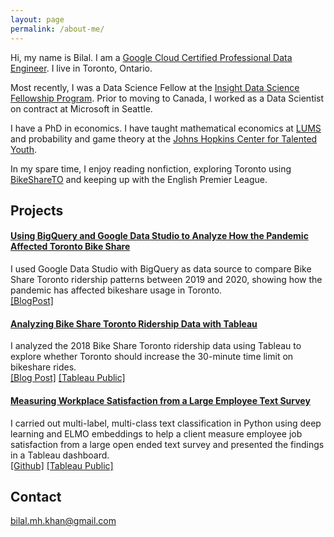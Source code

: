 ```yaml
---
layout: page
permalink: /about-me/
---
```


Hi, my name is Bilal. I am a [Google Cloud Certified Professional Data Engineer](https://googlecloudcertified.credential.net/profile/2655b7c60bfa2929c649b958843d73de46a50e6c). I live in Toronto, Ontario.

Most recently, I was a Data Science Fellow at the [Insight Data Science Fellowship Program](https://insightfellows.com/data-science). Prior to moving to Canada, I worked as a Data Scientist on contract at Microsoft in Seattle. 

I have a PhD in economics. I have taught mathematical economics at [LUMS](https://www.lums.edu.pk/) and  probability and game theory at the [Johns Hopkins Center for Talented Youth](https://cty.jhu.edu/).

In my spare time, I enjoy reading nonfiction, exploring Toronto using [BikeShareTO](https://bikesharetoronto.com/) and keeping up with the English Premier League.


## Projects


#### [Using BigQuery and Google Data Studio to Analyze How the Pandemic Affected Toronto Bike Share](https://bilalmkhan.github.io/toronto-bike-share-covid-bigquery-datastudio/)
I used Google Data Studio with BigQuery as data source to compare Bike Share Toronto ridership patterns between 2019 and 2020, showing how the pandemic has affected bikeshare usage in Toronto.<br/>
[[BlogPost]](https://bilalmkhan.github.io/toronto-bike-share-covid-bigquery-datastudio/)

#### [Analyzing Bike Share Toronto Ridership Data with Tableau](https://bilalmkhan.github.io/analyzing-toronto-bike-share-data-with-tableau/)
I analyzed the 2018 Bike Share Toronto ridership data using Tableau to explore whether Toronto should increase the 30-minute time limit on bikeshare rides.<br/>
[[Blog Post]](https://bilalmkhan.github.io/analyzing-toronto-bike-share-data-with-tableau/) [[Tableau Public]](https://public.tableau.com/profile/khanbilalma#!/vizhome/BikeShareTorontoShouldTorontoIncreasethe30-MinuteTimeLimitonBikeShareRides/RidershipByUserType)

#### [Measuring Workplace Satisfaction from a Large Employee Text Survey](https://github.com/bilalmkhan/insight-project)
I carried out multi-label, multi-class text classification in Python using deep learning and ELMO embeddings to help a client measure employee job satisfaction from a large open ended text survey and presented the findings in a Tableau dashboard.<br/>
[[Github]](https://github.com/bilalmkhan/insight-project) [[Tableau Public]](https://public.tableau.com/profile/khanbilalma#!/vizhome/Insight_FInal/Dashboard)

## Contact

bilal.mh.khan@gmail.com

